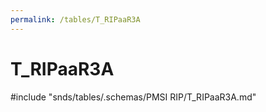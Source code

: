 ```yaml
---
permalink: /tables/T_RIPaaR3A
---
```

# T\_RIPaaR3A
<!-- SPDX-License-Identifier: MPL-2.0 -->

<!-- ATTENTION : Ne pas supprimer ou modifier la ligne ci-dessous -->
#include "snds/tables/.schemas/PMSI RIP/T_RIPaaR3A.md"
<!-- ATTENTION : Ne pas supprimer ou modifier la ligne ci-dessus -->

